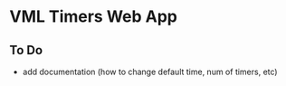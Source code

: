 # VML Timers Web App

## To Do
* add documentation (how to change default time, num of timers, etc)
